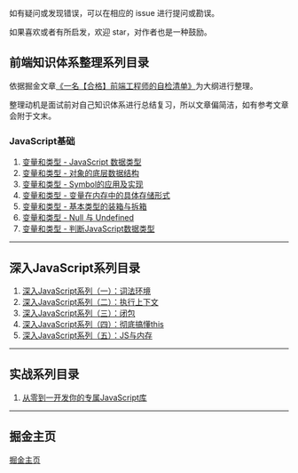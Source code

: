 如有疑问或发现错误，可以在相应的 issue 进行提问或勘误。

如果喜欢或者有所启发，欢迎 star，对作者也是一种鼓励。

## 前端知识体系整理系列目录

依据掘金文章[《一名【合格】前端工程师的自检清单》](https://juejin.im/post/5cc1da82f265da036023b628)为大纲进行整理。

整理动机是面试前对自己知识体系进行总结复习，所以文章偏简洁，如有参考文章会附于文末。

### JavaScript基础

1. [变量和类型 - JavaScript 数据类型](https://github.com/logan70/Blog/issues/8)
2. [变量和类型 - 对象的底层数据结构](https://github.com/logan70/Blog/issues/9)
3. [变量和类型 - Symbol的应用及实现](https://github.com/logan70/Blog/issues/10)
4. [变量和类型 - 变量在内存中的具体存储形式](https://github.com/logan70/Blog/issues/11)
5. [变量和类型 - 基本类型的装箱与拆箱](https://github.com/logan70/Blog/issues/12)
6. [变量和类型 - Null 与 Undefined](https://github.com/logan70/Blog/issues/13)
7. [变量和类型 - 判断JavaScript数据类型](https://github.com/logan70/Blog/issues/14)

----------------------------

## 深入JavaScript系列目录

1. [深入JavaScript系列（一）：词法环境](https://github.com/logan70/Blog/issues/1)
2. [深入JavaScript系列（二）：执行上下文](https://github.com/logan70/Blog/issues/2)
3. [深入JavaScript系列（三）：闭包](https://github.com/logan70/Blog/issues/3)
4. [深入JavaScript系列（四）：彻底搞懂this](https://github.com/logan70/Blog/issues/4)
4. [深入JavaScript系列（五）：JS与内存](https://github.com/logan70/Blog/issues/5)

----------------------------

## 实战系列目录

1. [从零到一开发你的专属JavaScript库](https://github.com/logan70/Blog/issues/7)

----------------------------

## 掘金主页

[掘金主页](https://juejin.im/user/5b722e476fb9a009d419cfde)
